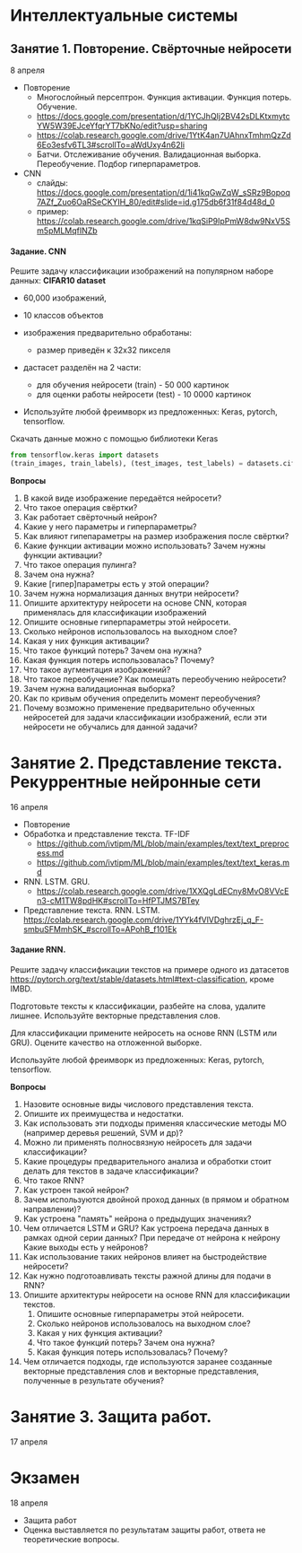# Интеллектуальные системы
## Занятие 1. Повторение. Свёрточные нейросети
8 апреля
- Повторение
  - Многослойный персептрон. Функция активации. Функция потерь. Обучение.
  - https://docs.google.com/presentation/d/1YCJhQIj2BV42sDLKtxmytcYW5W39EJceYfqrYT7bKNo/edit?usp=sharing
  - https://colab.research.google.com/drive/1YtK4an7UAhnxTmhmQzZd6Eo3esfv6TL3#scrollTo=aWdUxy4n62Ii
  - Батчи. Отслеживание обучения. Валидационная выборка. Переобучение. Подбор гиперпараметров.
- CNN
  - слайды: https://docs.google.com/presentation/d/1i41kqGwZqW_sSRz9Bopoq7AZf_Zuo6OaRSeCKYIH_80/edit#slide=id.g175db6f31f84d48d_0
  - пример: https://colab.research.google.com/drive/1kqSiP9IpPmW8dw9NxV5Sm5pMLMqfINZb

#### Задание. CNN
Решите задачу классификации изображений на популярном наборе данных:
**CIFAR10 dataset**
- 60,000 изображений,
- 10 классов объектов
- изображения предварительно обработаны:
    - размер приведён к 32х32 пикселя
- дастасет разделён на 2 части:
    - для обучения нейросети (train) - 50 000 картинок
    - для оценки работы нейросети (test) - 10 0000 картинок

- Используйте любой фреимворк из предложенных: Keras, pytorch, tensorflow.

Скачать данные можно с помощью библиотеки Keras
```python
from tensorflow.keras import datasets
(train_images, train_labels), (test_images, test_labels) = datasets.cifar10.load_data()
```

**Вопросы**
1. В какой виде изображение передаётся нейросети?
1. Что такое операция свёртки?
1. Как работает свёрточный нейрон?
  1. Какие у него параметры и гиперпараметры?
  1. Как влияют гипепараметры на размер изображения после свёртки?
  1. Какие функции активации можно использовать? Зачем нужны функции активации?
1. Что такое операция пулинга? 
  1. Зачем она нужна?
  1. Какие [гипер]параметры есть у этой операции?
1. Зачем нужна нормализация данных внутри нейросети?
1. Опишите архитектуру нейросети на основе CNN, которая применялась для классификации изображений
  1. Опишите основные гиперпараметры этой нейросети.
  1. Сколько нейронов использовалось на выходном слое?
  1. Какая у них функция активации?
  1. Что такое функций потерь? Зачем она нужна?
  1. Какая функция потерь использовалась? Почему?
1. Что такое аугментация изображений?
1. Что такое переобучение? Как помешать переобучению нейросети?
  1. Зачем нужна валидационная выборка?
  1. Как по кривым обучения определить момент переобучения?
1. Почему возможно применение предварительно обученных нейросетей для задачи классификации изображений, если эти нейросети не обучались для данной задачи?


# Занятие 2. Представление текста. Рекуррентные нейронные сети
16 апреля
- Повторение
- Обработка и представление текста. TF-IDF
  - https://github.com/ivtipm/ML/blob/main/examples/text/text_preprocess.md
  - https://github.com/ivtipm/ML/blob/main/examples/text/text_keras.md
- RNN. LSTM. GRU.
  - https://colab.research.google.com/drive/1XXQgLdECny8MvO8VVcEn3-cM1TW8pdHK#scrollTo=HfPTJMS7BTey
- Представление текста. RNN. LSTM. https://colab.research.google.com/drive/1YYk4fVlVDghrzEj_q_F-smbuSFMmhSK_#scrollTo=APohB_f101Ek


#### Задание RNN.
Решите задачу классификации текстов на примере одного из датасетов https://pytorch.org/text/stable/datasets.html#text-classification, кроме IMBD.

Подготовьте тексты к классификации, разбейте на слова, удалите лишнее. Используйте векторные представления слов.

Для классификации примените нейросеть на основе RNN (LSTM или GRU). Оцените качество на отложенной выборке. 

Используйте любой фреимворк из предложенных: Keras, pytorch, tensorflow.
 
 
**Вопросы**
1. Назовите основные виды числового представления текста.
  1. Опишите их преимущества и недостатки.
  1. Как использовать эти подходы применяя классические методы МО (например деревья решений, SVM и др)?
  1. Можно ли применять полносвязную нейросеть для задачи классификации?
1. Какие процедуры предварительного анализа и обработки стоит делать для текстов в задаче классификации?
1. Что такое RNN? 
  1. Как устроен такой нейрон? 
  1. Зачем используются двойной проход данных (в прямом и обратном направлении)?
  1. Как устроена "память" нейрона о предыдущих значениях?
  1. Чем отличается LSTM и GRU? Как устроена передача данных в рамках одной серии данных? При передаче от нейрона к нейрону Какие выходы есть у нейронов?
  1. Как использование таких нейронов влияет на быстродействие нейросети?
  1. Как нужно подготоавливать тексты ражной длины для подачи в RNN?
1. Опишите архитектуры нейросети на основе RNN для классификации текстов.
   1. Опишите основные гиперпараметры этой нейросети.
   1. Сколько нейронов использовалось на выходном слое?
   1. Какая у них функция активации?
   1. Что такое функций потерь? Зачем она нужна?
   1. Какая функция потерь использовалась? Почему?
1. Чем отличается подходы, где используются заранее созданные векторные представления слов и векторные представления, полученные в результате обучения?


# Занятие 3. Защита работ.
17 апреля

# Экзамен
18 апреля
- Защита работ
- Оценка выставляется по результатам защиты работ, ответа не теоретические вопросы.

